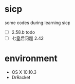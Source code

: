 # sicp
some codes during learning sicp

- [ ] 2.58.b todo
- [ ] 七皇后问题 2.42
# environment

- OS X 10.10.3 
- DrRacket